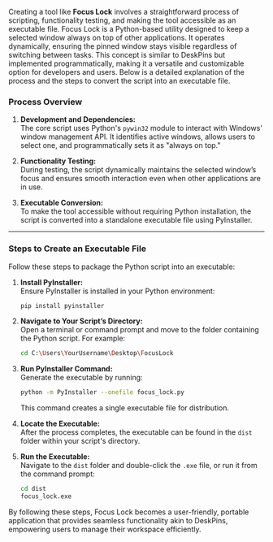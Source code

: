 Creating a tool like **Focus Lock** involves a straightforward process of scripting, functionality testing, and making the tool accessible as an executable file. Focus Lock is a Python-based utility designed to keep a selected window always on top of other applications. It operates dynamically, ensuring the pinned window stays visible regardless of switching between tasks. This concept is similar to DeskPins but implemented programmatically, making it a versatile and customizable option for developers and users. Below is a detailed explanation of the process and the steps to convert the script into an executable file.  

### Process Overview  
1. **Development and Dependencies:**  
   The core script uses Python's `pywin32` module to interact with Windows' window management API. It identifies active windows, allows users to select one, and programmatically sets it as "always on top."  

2. **Functionality Testing:**  
   During testing, the script dynamically maintains the selected window’s focus and ensures smooth interaction even when other applications are in use.  

3. **Executable Conversion:**  
   To make the tool accessible without requiring Python installation, the script is converted into a standalone executable file using PyInstaller.  

---

### Steps to Create an Executable File  
Follow these steps to package the Python script into an executable:  

1. **Install PyInstaller:**  
   Ensure PyInstaller is installed in your Python environment:  
   ```bash  
   pip install pyinstaller  
   ```  

2. **Navigate to Your Script’s Directory:**  
   Open a terminal or command prompt and move to the folder containing the Python script. For example:  
   ```bash  
   cd C:\Users\YourUsername\Desktop\FocusLock  
   ```  

3. **Run PyInstaller Command:**  
   Generate the executable by running:  
   ```bash  
   python -m PyInstaller --onefile focus_lock.py  
   ```  
   This command creates a single executable file for distribution.  

4. **Locate the Executable:**  
   After the process completes, the executable can be found in the `dist` folder within your script's directory.  

5. **Run the Executable:**  
   Navigate to the `dist` folder and double-click the `.exe` file, or run it from the command prompt:  
   ```bash  
   cd dist  
   focus_lock.exe  
   ```  

By following these steps, Focus Lock becomes a user-friendly, portable application that provides seamless functionality akin to DeskPins, empowering users to manage their workspace efficiently.
